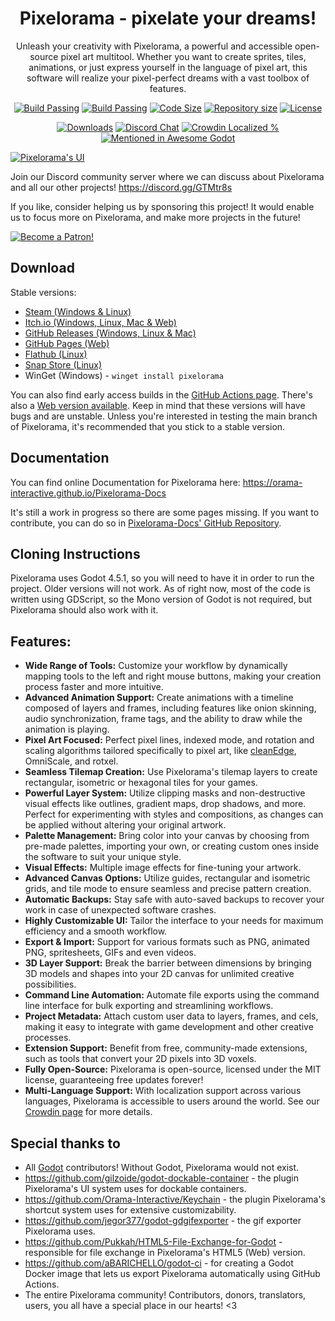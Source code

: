 <p align="center">
    <h1 align = "center">Pixelorama - pixelate your dreams!</h1>
</p>
<p align="center">
    Unleash your creativity with Pixelorama, a powerful and accessible open-source pixel art multitool. Whether you want to create sprites, tiles, animations, or just express yourself in the language of pixel art, this software will realize your pixel-perfect dreams with a vast toolbox of features.
</p>
<p align="center">
    <a href="https://github.com/Orama-Interactive/Pixelorama/actions">
        <img src="https://github.com/Orama-Interactive/Pixelorama/workflows/dev-desktop-builds/badge.svg" alt="Build Passing" /></a>
    <a href="https://orama-interactive.github.io/Pixelorama/early_access/">
        <img src="https://github.com/Orama-Interactive/Pixelorama/workflows/dev-web/badge.svg" alt="Build Passing" /></a>
    <a href="https://github.com/Orama-Interactive/Pixelorama">
        <img src="https://img.shields.io/github/languages/code-size/Orama-Interactive/Pixelorama.svg" alt="Code Size" /></a>
    <a href="https://github.com/Orama-Interactive/Pixelorama">
        <img src="https://img.shields.io/github/repo-size/Orama-Interactive/Pixelorama.svg" alt="Repository size" /></a>
    <a href="https://github.com/Orama-Interactive/Pixelorama/blob/master/LICENSE">
        <img src="https://img.shields.io/github/license/Orama-Interactive/Pixelorama.svg" alt="License" /></a>
</p>
<p align="center">
    <a href="https://github.com/Orama-Interactive/Pixelorama/releases">
        <img src="https://img.shields.io/github/downloads/Orama-Interactive/Pixelorama/total?color=lightgreen" alt="Downloads" /></a>
    <a href="https://discord.gg/GTMtr8s">
        <img src="https://discord.com/api/guilds/645793202393186339/embed.png" alt="Discord Chat" /></a>
    <a href="https://crowdin.com/project/pixelorama">
        <img src="https://badges.crowdin.net/pixelorama/localized.svg" alt="Crowdin Localized %" /></a>
    <a href="https://github.com/godotengine/awesome-godot">
        <img src="https://awesome.re/mentioned-badge.svg" alt="Mentioned in Awesome Godot" /></a>
</p>
 
[![Pixelorama's UI](https://shared.akamai.steamstatic.com/store_item_assets/steam/apps/2779170/ss_54395040c25b243cb82a3bd68778e19e04b43ade.1920x1080.jpg?t=1719424898)](https://youtu.be/--ZcztkvWUQ)

Join our Discord community server where we can discuss about Pixelorama and all our other projects! https://discord.gg/GTMtr8s

If you like, consider helping us by sponsoring this project! It would enable us to focus more on Pixelorama, and make more projects in the future!

[![Become a Patron!](https://c5.patreon.com/external/logo/become_a_patron_button.png)](https://patreon.com/OramaInteractive)

## Download
Stable versions:
- [Steam (Windows & Linux)](https://store.steampowered.com/app/2779170?utm_source=github)
- [Itch.io (Windows, Linux, Mac & Web)](https://orama-interactive.itch.io/pixelorama)
- [GitHub Releases (Windows, Linux & Mac)](https://github.com/Orama-Interactive/Pixelorama/releases)
- [GitHub Pages (Web)](https://orama-interactive.github.io/Pixelorama/)
- [Flathub (Linux)](https://flathub.org/apps/details/com.orama_interactive.Pixelorama)
- [Snap Store (Linux)](https://snapcraft.io/pixelorama)
- WinGet (Windows) - `winget install pixelorama`

You can also find early access builds in the [GitHub Actions page](https://github.com/Orama-Interactive/Pixelorama/actions). There's also a [Web version available](https://orama-interactive.github.io/Pixelorama/early_access/).
Keep in mind that these versions will have bugs and are unstable. Unless you're interested in testing the main branch of Pixelorama, it's recommended that you stick to a stable version.

## Documentation
You can find online Documentation for Pixelorama here: https://orama-interactive.github.io/Pixelorama-Docs

It's still a work in progress so there are some pages missing. If you want to contribute, you can do so in [Pixelorama-Docs' GitHub Repository](https://github.com/Orama-Interactive/Pixelorama-Docs).

## Cloning Instructions
Pixelorama uses Godot 4.5.1, so you will need to have it in order to run the project. Older versions will not work.
As of right now, most of the code is written using GDScript, so the Mono version of Godot is not required, but Pixelorama should also work with it.

## Features:
- **Wide Range of Tools:** Customize your workflow by dynamically mapping tools to the left and right mouse buttons, making your creation process faster and more intuitive.
- **Advanced Animation Support:** Create animations with a timeline composed of layers and frames, including features like onion skinning, audio synchronization, frame tags, and the ability to draw while the animation is playing.
- **Pixel Art Focused:** Perfect pixel lines, indexed mode, and rotation and scaling algorithms tailored specifically to pixel art, like [cleanEdge](http://torcado.com/cleanEdge/), OmniScale, and rotxel.
- **Seamless Tilemap Creation:** Use Pixelorama's tilemap layers to create rectangular, isometric or hexagonal tiles for your games.
- **Powerful Layer System:** Utilize clipping masks and non-destructive visual effects like outlines, gradient maps, drop shadows, and more. Perfect for experimenting with styles and compositions, as changes can be applied without altering your original artwork.
- **Palette Management:** Bring color into your canvas by choosing from pre-made palettes, importing your own, or creating custom ones inside the software to suit your unique style.
- **Visual Effects:** Multiple image effects for fine-tuning your artwork.
- **Advanced Canvas Options:** Utilize guides, rectangular and isometric grids, and tile mode to ensure seamless and precise pattern creation.
- **Automatic Backups:** Stay safe with auto-saved backups to recover your work in case of unexpected software crashes.
- **Highly Customizable UI:** Tailor the interface to your needs for maximum efficiency and a smooth workflow.
- **Export & Import:** Support for various formats such as PNG, animated PNG, spritesheets, GIFs and even videos.
- **3D Layer Support:** Break the barrier between dimensions by bringing 3D models and shapes into your 2D canvas for unlimited creative possibilities.
- **Command Line Automation:** Automate file exports using the command line interface for bulk exporting and streamlining workflows.
- **Project Metadata:** Attach custom user data to layers, frames, and cels, making it easy to integrate with game development and other creative processes.
- **Extension Support:** Benefit from free, community-made extensions, such as tools that convert your 2D pixels into 3D voxels.
- **Fully Open-Source:** Pixelorama is open-source, licensed under the MIT license, guaranteeing free updates forever!
- **Multi-Language Support:** With localization support across various languages, Pixelorama is accessible to users around the world. See our [Crowdin page](https://crowdin.com/project/pixelorama) for more details.

## Special thanks to
- All [Godot](https://github.com/godotengine/godot) contributors! Without Godot, Pixelorama would not exist.
- https://github.com/gilzoide/godot-dockable-container - the plugin Pixelorama's UI system uses for dockable containers.
- https://github.com/Orama-Interactive/Keychain - the plugin Pixelorama's shortcut system uses for extensive customizability.
- https://github.com/jegor377/godot-gdgifexporter - the gif exporter Pixelorama uses.
- https://github.com/Pukkah/HTML5-File-Exchange-for-Godot - responsible for file exchange in Pixelorama's HTML5 (Web) version.
- https://github.com/aBARICHELLO/godot-ci - for creating a Godot Docker image that lets us export Pixelorama automatically using GitHub Actions.
- The entire Pixelorama community! Contributors, donors, translators, users, you all have a special place in our hearts! <3

